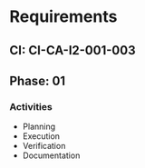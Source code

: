 # Requirements

## CI: CI-CA-I2-001-003
## Phase: 01

### Activities
- Planning
- Execution
- Verification
- Documentation
